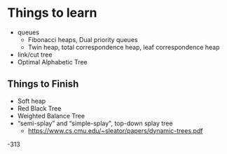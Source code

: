 # Things to learn
- queues
    - Fibonacci heaps, Dual priority queues
    - Twin heap, total correspondence heap, leaf correspondence heap
- link/cut tree
- Optimal Alphabetic Tree

## Things to Finish
- Soft heap
- Red Black Tree 
- Weighted Balance Tree
- “semi-splay” and “simple-splay", top-down splay tree
    - https://www.cs.cmu.edu/~sleator/papers/dynamic-trees.pdf

-313